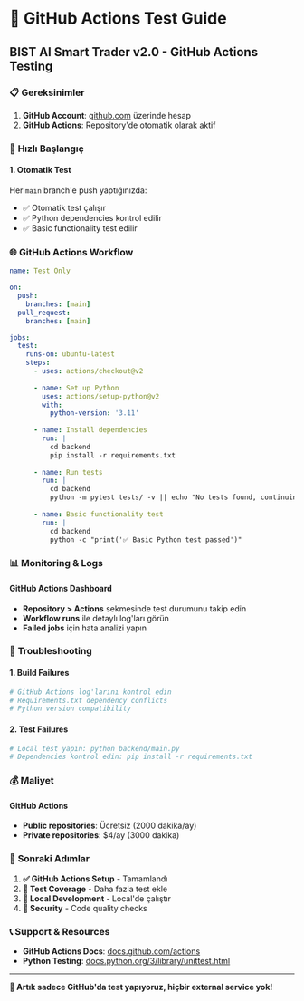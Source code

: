 # 🚀 GitHub Actions Test Guide

## BIST AI Smart Trader v2.0 - GitHub Actions Testing

### 📋 **Gereksinimler**

1. **GitHub Account**: [github.com](https://github.com) üzerinde hesap
2. **GitHub Actions**: Repository'de otomatik olarak aktif

### 🚀 **Hızlı Başlangıç**

#### 1. Otomatik Test

Her `main` branch'e push yaptığınızda:
- ✅ Otomatik test çalışır
- ✅ Python dependencies kontrol edilir
- ✅ Basic functionality test edilir

### 🌐 **GitHub Actions Workflow**

```yaml
name: Test Only

on:
  push:
    branches: [main]
  pull_request:
    branches: [main]

jobs:
  test:
    runs-on: ubuntu-latest
    steps:
      - uses: actions/checkout@v2
      
      - name: Set up Python
        uses: actions/setup-python@v2
        with:
          python-version: '3.11'
          
      - name: Install dependencies
        run: |
          cd backend
          pip install -r requirements.txt
          
      - name: Run tests
        run: |
          cd backend
          python -m pytest tests/ -v || echo "No tests found, continuing..."
          
      - name: Basic functionality test
        run: |
          cd backend
          python -c "print('✅ Basic Python test passed')"
```

### 📊 **Monitoring & Logs**

#### GitHub Actions Dashboard
- **Repository > Actions** sekmesinde test durumunu takip edin
- **Workflow runs** ile detaylı log'ları görün
- **Failed jobs** için hata analizi yapın

### 🔧 **Troubleshooting**

#### 1. **Build Failures**
```bash
# GitHub Actions log'larını kontrol edin
# Requirements.txt dependency conflicts
# Python version compatibility
```

#### 2. **Test Failures**
```bash
# Local test yapın: python backend/main.py
# Dependencies kontrol edin: pip install -r requirements.txt
```

### 💰 **Maliyet**

#### GitHub Actions
- **Public repositories**: Ücretsiz (2000 dakika/ay)
- **Private repositories**: $4/ay (3000 dakika)

### 🎯 **Sonraki Adımlar**

1. **✅ GitHub Actions Setup** - Tamamlandı
2. **🧪 Test Coverage** - Daha fazla test ekle
3. **📱 Local Development** - Local'de çalıştır
4. **🔐 Security** - Code quality checks

### 📞 **Support & Resources**

- **GitHub Actions Docs**: [docs.github.com/actions](https://docs.github.com/actions)
- **Python Testing**: [docs.python.org/3/library/unittest.html](https://docs.python.org/3/library/unittest.html)

---

**🚀 Artık sadece GitHub'da test yapıyoruz, hiçbir external service yok!**

